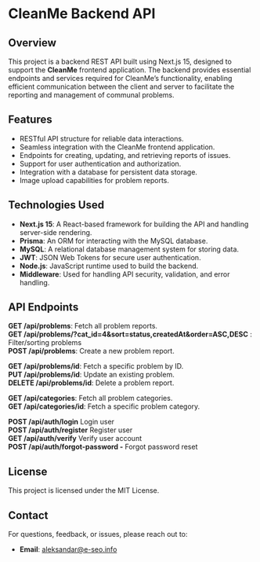 # CleanMe Backend API

## Overview

This project is a backend REST API built using Next.js 15, designed to support the **CleanMe** frontend application. The backend provides essential endpoints and services required for CleanMe’s functionality, enabling efficient communication between the client and server to facilitate the reporting and management of communal problems.

## Features

- RESTful API structure for reliable data interactions.
- Seamless integration with the CleanMe frontend application.
- Endpoints for creating, updating, and retrieving reports of issues.
- Support for user authentication and authorization.
- Integration with a database for persistent data storage.
- Image upload capabilities for problem reports.

## Technologies Used

- **Next.js 15**: A React-based framework for building the API and handling server-side rendering.
- **Prisma**: An ORM for interacting with the MySQL database.
- **MySQL**: A relational database management system for storing data.
- **JWT**: JSON Web Tokens for secure user authentication.
- **Node.js**: JavaScript runtime used to build the backend.
- **Middleware**: Used for handling API security, validation, and error handling.

## API Endpoints

**GET /api/problems**: Fetch all problem reports.  
**GET /api/problems/?cat_id=4&sort=status,createdAt&order=ASC,DESC** : Filter/sorting problems  
**POST /api/problems**: Create a new problem report.

**GET /api/problems/id**: Fetch a specific problem by ID.   
**PUT /api/problems/id**: Update an existing problem.  
**DELETE /api/problems/id**: Delete a problem report.

**GET /api/categories**: Fetch all problem categories.  
**GET /api/categories/id**: Fetch a specific problem category.

**POST /api/auth/login** Login user  
**POST /api/auth/register** Register user  
**GET /api/auth/verify** Verify user account  
**POST /api/auth/forgot-password -** Forgot password reset

## License

This project is licensed under the MIT License.

## Contact

For questions, feedback, or issues, please reach out to:

- **Email**: [aleksandar@e-seo.info](mailto:aleksandar@e-seo.info)
